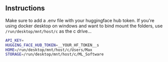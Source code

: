 ## Instructions

Make sure to add a .env file with your huggingface hub token. If you're using docker desktop on windows and want to bind mount the folders, use `/run/desktop/mnt/host/c` as the c drive...
```bash
API_KEY=
HUGGING_FACE_HUB_TOKEN=__YOUR_HF_TOKEN__s
HOME=/run/desktop/mnt/host/c/Users/Max
STORAGE=/run/desktop/mnt/host/c/ML_Software
```
